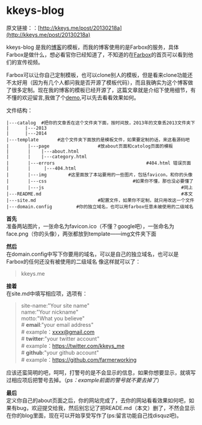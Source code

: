 kkeys-blog
==========
原文链接：：[http://kkeys.me/post/20130218a](http://kkeys.me/post/20130218a)  

kkeys-blog 是我的[博客](http://kkeys.me)的模板，而我的博客使用的是Farbox的服务，具体Farbox是做什么，想必看官你已经知道了，不知道的在[Farbox](http://http://www.farbox.com/)的首页可以看到他们的宣传视频。

Farbox可以让你自己定制模板，也可以clone别人的模板，但是看来clone功能还不太好用（因为有几个人都问我是否开源了模板代码），而且我确实为这个博客做了很多定制。现在我的博客的模板已经开源了，这篇文章就是介绍下使用细节，有不懂的欢迎留言,我做了个[demo](http://test-kkeys.farbox.com/),可以先去看看效果如何。

文件结构：

    |---catalog  #把你的文章丢在这个文件夹下面，按时间放，2013年的文章丢2013文件夹下
    |      |---2013
    |      |---2014
    |---template       #这个文件夹下面放的是模板文件，如果要定制的话，来这看源码吧
    |       |---page                  #放about页面和catolog页面的模板
    |       |    |---about.html
    |       |    |---category.html
    |       |---errors                                  #404.html 错误页面
    |       |     |---404.html
    |       |---img        #这里面放了本站要用的一些图片，包括favicon，和你的头像
    |       |---css                                #如果你不懂，那也没必要懂了
    |       |---js                                                   #同上
    |---README.md                                                    #本文
    |---site.md                       #配置文件，如果你不定制，就只用改这一个文件
    |---domain.config         #你的独立域名，也可以用farbox任意未被使用的二级域名

**首先**  
准备两站图片，一张命名为favicon.ico（不懂？google吧），一张命名为face.png（你的头像），两张都放到template——img文件夹下面

**然后**  
在domain.config中写下你要用的域名，可以是自己的独立域名，也可以是Farbox的任何还没有被使用的二级域名
像这样就可以了：  
>kkeys.me

**接着**  
在site.md中填写相应项，选项有：
>site-name:"Your site name"  
name:"Your nickname"  
motto:"What you believe"  
\# **email**:"your email address"  
\# example：xxxx@gmail.com  
\# **twitter**:"your twitter account"  
\# example：https://twitter.com/kkeys_me  
\# **github**:"your github account"  
\# example：https://github.com/farmerworking

应该还蛮简明的吧，呵呵，打警号的是不会显示的信息，如果你想要显示，就填写过相应项后把警号去掉。（*ps：example前面的警号就不要去掉了*）

**最后**  
定义你自己的about页面之后，你的网站完成了，去你的网站看看效果如何吧，如果有bug，欢迎提交给我，然后别忘记了把READE.md（本文）删了，不然会显示在你的blog里面，现在可以开始享受写作了(ps:留言功能自己找disquz吧)。
